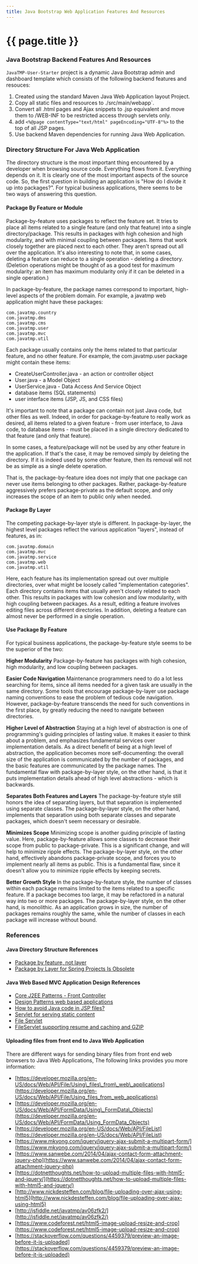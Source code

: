 ```yaml
---
title: Java Bootstrap Web Application Features And Resources
---
```

# {{ page.title }}

### Java Bootstrap Backend Features And Resources
`JavaTMP-User-Starter` project is a dynamic Java Bootstrap admin and dashboard template
which consists of the following backend features and resouces:

1.  Created using the standard Maven Java Web Application layout Project.
2.  Copy all static files and resources to ./src/main/webapp`.
3.  Convert all .html pages and Ajax snippets to .jsp equivalent and move them to /WEB-INF to be restricted access through servlets only.
4.  add `<%@page contentType="text/html" pageEncoding="UTF-8"%>` to the top of all JSP pages.
5.  Use backend Maven dependencies for running Java Web Application.

### Directory Structure For Java Web Application
The directory structure is the most important thing encountered by a developer when browsing source code.
Everything flows from it. Everything depends on it. It is clearly one of the most important aspects of the source code.
So, the first question in building an application is "How do I divide it up into packages?".
For typical business applications, there seems to be two ways of answering this question.

#### Package By Feature or Module
Package-by-feature uses packages to reflect the feature set.
It tries to place all items related to a single feature (and only that feature) into a single directory/package.
This results in packages with high cohesion and high modularity, and with minimal coupling between packages.
Items that work closely together are placed next to each other. They aren't spread out all over the application.
It's also interesting to note that, in some cases, deleting a feature can reduce to a single operation - deleting a directory.
(Deletion operations might be thought of as a good test for maximum modularity: an item has maximum modularity only
if it can be deleted in a single operation.)

In package-by-feature, the package names correspond to important, high-level aspects of the problem domain.
For example, a javatmp web application might have these packages:
```
com.javatmp.country
com.javatmp.dms
com.javatmp.cms
com.javatmp.user
com.javatmp.mvc
com.javatmp.util
```

Each package usually contains only the items related to that particular feature, and no other feature.
For example, the com.javatmp.user package might contain these items:
- CreateUserController.java - an action or controller object
- User.java - a Model Object
- UserService.java - Data Access And Service Object
- database items (SQL statements)
- user interface items (JSP, JS, and CSS files)

It's important to note that a package can contain not just Java code, but other files as well.
Indeed, in order for package-by-feature to really work as desired, all items related to a given feature -
from user interface, to Java code, to database items - must be placed in a single directory dedicated to that feature
(and only that feature).

In some cases, a feature/package will not be used by any other feature in the application.
If that's the case, it may be removed simply by deleting the directory.
If it is indeed used by some other feature, then its removal will not be as simple as a single delete operation.

That is, the package-by-feature idea does not imply that one package can never use items belonging to other packages.
Rather, package-by-feature aggressively prefers package-private as the default scope,
and only increases the scope of an item to public only when needed.

#### Package By Layer
The competing package-by-layer style is different. In package-by-layer, the highest level packages reflect
the various application "layers", instead of features, as in:
```
com.javatmp.domain
com.javatmp.mvc
com.javatmp.service
com.javatmp.web
com.javatmp.util
```

Here, each feature has its implementation spread out over multiple directories,
over what might be loosely called "implementation categories".
Each directory contains items that usually aren't closely related to each other.
This results in packages with low cohesion and low modularity, with high coupling between packages.
As a result, editing a feature involves editing files across different directories. In addition,
deleting a feature can almost never be performed in a single operation.

#### Use Package By Feature
For typical business applications, the package-by-feature style seems to be the superior of the two:

**Higher Modularity**
Package-by-feature has packages with high cohesion, high modularity, and low coupling between packages.

**Easier Code Navigation**
Maintenance programmers need to do a lot less searching for items,
since all items needed for a given task are usually in the same directory.
Some tools that encourage package-by-layer use package naming conventions to ease the problem of tedious code navigation.
However, package-by-feature transcends the need for such conventions in the first place,
by greatly reducing the need to navigate between directories.

**Higher Level of Abstraction**
Staying at a high level of abstraction is one of programming's guiding principles of lasting value.
It makes it easier to think about a problem, and emphasizes fundamental services over implementation details.
As a direct benefit of being at a high level of abstraction, the application becomes more self-documenting:
the overall size of the application is communicated by the number of packages,
and the basic features are communicated by the package names.
The fundamental flaw with package-by-layer style, on the other hand,
is that it puts implementation details ahead of high level abstractions - which is backwards.

**Separates Both Features and Layers**
The package-by-feature style still honors the idea of separating layers,
but that separation is implemented using separate classes. The package-by-layer style, on the other hand,
implements that separation using both separate classes and separate packages,
which doesn't seem necessary or desirable.

**Minimizes Scope**
Minimizing scope is another guiding principle of lasting value.
Here, package-by-feature allows some classes to decrease their scope from public to package-private.
This is a significant change, and will help to minimize ripple effects. The package-by-layer style, on the other hand,
effectively abandons package-private scope, and forces you to implement nearly all items as public.
This is a fundamental flaw, since it doesn't allow you to minimize ripple effects by keeping secrets.

**Better Growth Style**
In the package-by-feature style, the number of classes within each package remains limited to the items related
to a specific feature. If a package becomes too large, it may be refactored in a natural way into two or more packages.
The package-by-layer style, on the other hand, is monolithic. As an application grows in size,
the number of packages remains roughly the same, while the number of classes in each package will increase without bound.

### References
#### Java Directory Structure References
- [Package by feature, not layer](http://www.javapractices.com/topic/TopicAction.do?Id=205)
- [Package by Layer for Spring Projects Is Obsolete](https://dzone.com/articles/package-by-layer-for-spring-projects-is-obsolete)

#### Java Web Based MVC Application Design References
- [Core J2EE Patterns - Front Controller](https://www.oracle.com/technetwork/java/frontcontroller-135648.html)
- [Design Patterns web based applications](https://stackoverflow.com/questions/3541077/design-patterns-web-based-applications)
- [How to avoid Java code in JSP files?](https://stackoverflow.com/questions/3177733/how-to-avoid-java-code-in-jsp-files)
- [Servlet for serving static content](https://stackoverflow.com/questions/132052/servlet-for-serving-static-content)
- [File Servlet](http://balusc.omnifaces.org/2007/07/fileservlet.html)
- [FileServlet supporting resume and caching and GZIP](http://balusc.omnifaces.org/2009/02/fileservlet-supporting-resume-and.html)

#### Uploading files from front end to Java Web Application
There are different ways for sending binary files from front end web browsers to Java Web Applications, The following links provides you more information:
-   [https://developer.mozilla.org/en-US/docs/Web/API/File/Using\_files\_from\_web\_applications](https://developer.mozilla.org/en-US/docs/Web/API/File/Using_files_from_web_applications)
-   [https://developer.mozilla.org/en-US/docs/Web/API/FormData/Using\_FormData\_Objects](https://developer.mozilla.org/en-US/docs/Web/API/FormData/Using_FormData_Objects)
-   [https://developer.mozilla.org/en-US/docs/Web/API/FileList](https://developer.mozilla.org/en-US/docs/Web/API/FileList)
-   [https://www.mkyong.com/jquery/jquery-ajax-submit-a-multipart-form/](https://www.mkyong.com/jquery/jquery-ajax-submit-a-multipart-form/)
-   [https://www.sanwebe.com/2014/04/ajax-contact-form-attachment-jquery-php](https://www.sanwebe.com/2014/04/ajax-contact-form-attachment-jquery-php)
-   [https://dotnetthoughts.net/how-to-upload-multiple-files-with-html5-and-jquery/](https://dotnetthoughts.net/how-to-upload-multiple-files-with-html5-and-jquery/)
-   [http://www.nickdesteffen.com/blog/file-uploading-over-ajax-using-html5](http://www.nickdesteffen.com/blog/file-uploading-over-ajax-using-html5)
-   [http://jsfiddle.net/javatmp/av06zfk2/](http://jsfiddle.net/javatmp/av06zfk2/)
-   [https://www.codeforest.net/html5-image-upload-resize-and-crop](https://www.codeforest.net/html5-image-upload-resize-and-crop)
-   [https://stackoverflow.com/questions/4459379/preview-an-image-before-it-is-uploaded](https://stackoverflow.com/questions/4459379/preview-an-image-before-it-is-uploaded)

